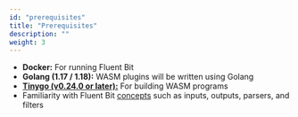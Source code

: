 ```yaml
---
id: "prerequisites"
title: "Prerequisites"
description: ""
weight: 3
---
```


- **Docker:** For running Fluent Bit
- **Golang (1.17 / 1.18):** WASM plugins will be written using Golang
- **[Tinygo (v0.24.0 or later):](https://tinygo.org/getting-started/install/)** For building WASM programs
- Familiarity with Fluent Bit [concepts](https://docs.fluentbit.io/manual/concepts/data-pipeline) such as inputs, outputs, parsers, and filters